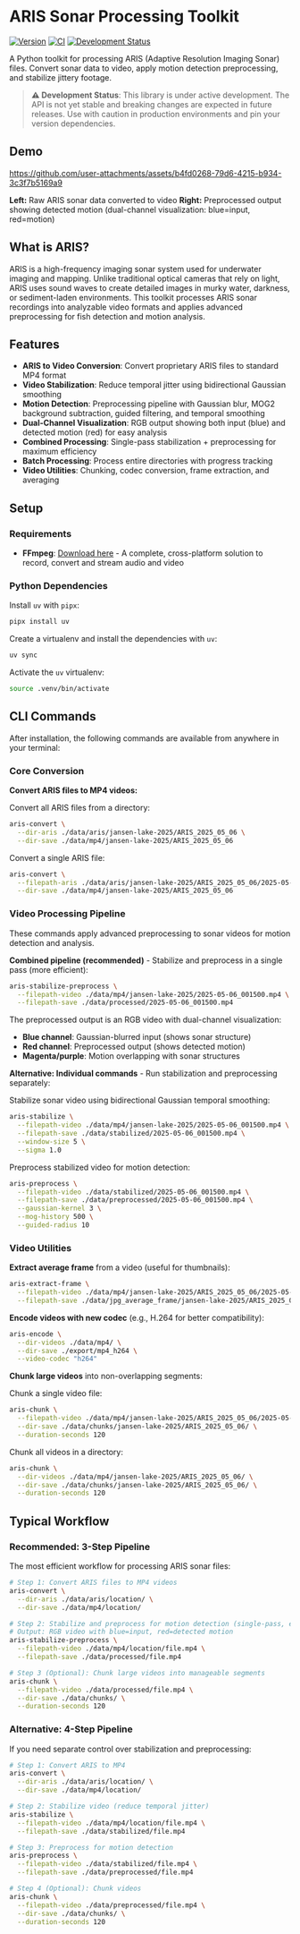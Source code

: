 # ARIS Sonar Processing Toolkit

[![Version](https://img.shields.io/badge/version-0.1.0-blue.svg)](https://github.com/earthtoolsmaker/aris)
[![CI](https://github.com/earthtoolsmaker/aris/actions/workflows/ci.yml/badge.svg)](https://github.com/earthtoolsmaker/aris/actions/workflows/ci.yml)
[![Development Status](https://img.shields.io/badge/status-alpha-orange.svg)](https://github.com/earthtoolsmaker/aris)

A Python toolkit for processing ARIS (Adaptive Resolution Imaging Sonar) files. Convert sonar data to video, apply motion detection preprocessing, and stabilize jittery footage.

> **⚠️ Development Status**: This library is under active development. The API is not yet stable and breaking changes are expected in future releases. Use with caution in production environments and pin your version dependencies.

## Demo

https://github.com/user-attachments/assets/b4fd0268-79d6-4215-b934-3c3f7b5169a9

**Left:** Raw ARIS sonar data converted to video
**Right:** Preprocessed output showing detected motion (dual-channel visualization: blue=input, red=motion)

## What is ARIS?

ARIS is a high-frequency imaging sonar system used for underwater imaging and mapping. Unlike traditional optical cameras that rely on light, ARIS uses sound waves to create detailed images in murky water, darkness, or sediment-laden environments. This toolkit processes ARIS sonar recordings into analyzable video formats and applies advanced preprocessing for fish detection and motion analysis.

## Features

- **ARIS to Video Conversion**: Convert proprietary ARIS files to standard MP4 format
- **Video Stabilization**: Reduce temporal jitter using bidirectional Gaussian smoothing
- **Motion Detection**: Preprocessing pipeline with Gaussian blur, MOG2 background subtraction, guided filtering, and temporal smoothing
- **Dual-Channel Visualization**: RGB output showing both input (blue) and detected motion (red) for easy analysis
- **Combined Processing**: Single-pass stabilization + preprocessing for maximum efficiency
- **Batch Processing**: Process entire directories with progress tracking
- **Video Utilities**: Chunking, codec conversion, frame extraction, and averaging

## Setup

### Requirements

- **FFmpeg**: [Download here](https://www.ffmpeg.org/) - A complete, cross-platform solution to record, convert and stream audio and video

### Python Dependencies

Install `uv` with `pipx`:

```sh
pipx install uv
```

Create a virtualenv and install the dependencies with `uv`:

```sh
uv sync
```

Activate the `uv` virtualenv:

```sh
source .venv/bin/activate
```

## CLI Commands

After installation, the following commands are available from anywhere in your terminal:

### Core Conversion

**Convert ARIS files to MP4 videos:**

Convert all ARIS files from a directory:

```bash
aris-convert \
  --dir-aris ./data/aris/jansen-lake-2025/ARIS_2025_05_06 \
  --dir-save ./data/mp4/jansen-lake-2025/ARIS_2025_05_06
```

Convert a single ARIS file:

```bash
aris-convert \
  --filepath-aris ./data/aris/jansen-lake-2025/ARIS_2025_05_06/2025-05-06_000000.aris \
  --dir-save ./data/mp4/jansen-lake-2025/ARIS_2025_05_06
```

### Video Processing Pipeline

These commands apply advanced preprocessing to sonar videos for motion detection and analysis.

**Combined pipeline (recommended)** - Stabilize and preprocess in a single pass (more efficient):

```bash
aris-stabilize-preprocess \
  --filepath-video ./data/mp4/jansen-lake-2025/2025-05-06_001500.mp4 \
  --filepath-save ./data/processed/2025-05-06_001500.mp4
```

The preprocessed output is an RGB video with dual-channel visualization:
- **Blue channel**: Gaussian-blurred input (shows sonar structure)
- **Red channel**: Preprocessed output (shows detected motion)
- **Magenta/purple**: Motion overlapping with sonar structures

**Alternative: Individual commands** - Run stabilization and preprocessing separately:

Stabilize sonar video using bidirectional Gaussian temporal smoothing:

```bash
aris-stabilize \
  --filepath-video ./data/mp4/jansen-lake-2025/2025-05-06_001500.mp4 \
  --filepath-save ./data/stabilized/2025-05-06_001500.mp4 \
  --window-size 5 \
  --sigma 1.0
```

Preprocess stabilized video for motion detection:

```bash
aris-preprocess \
  --filepath-video ./data/stabilized/2025-05-06_001500.mp4 \
  --filepath-save ./data/preprocessed/2025-05-06_001500.mp4 \
  --gaussian-kernel 3 \
  --mog-history 500 \
  --guided-radius 10
```

### Video Utilities

**Extract average frame** from a video (useful for thumbnails):

```bash
aris-extract-frame \
  --filepath-video ./data/mp4/jansen-lake-2025/ARIS_2025_05_06/2025-05-06_233000.mp4 \
  --filepath-save ./data/jpg_average_frame/jansen-lake-2025/ARIS_2025_05_06/2025-05-06_233000.jpg
```

**Encode videos with new codec** (e.g., H.264 for better compatibility):

```bash
aris-encode \
  --dir-videos ./data/mp4/ \
  --dir-save ./export/mp4_h264 \
  --video-codec "h264"
```

**Chunk large videos** into non-overlapping segments:

Chunk a single video file:

```bash
aris-chunk \
  --filepath-video ./data/mp4/jansen-lake-2025/ARIS_2025_05_06/2025-05-06_000000.mp4 \
  --dir-save ./data/chunks/jansen-lake-2025/ARIS_2025_05_06/ \
  --duration-seconds 120
```

Chunk all videos in a directory:

```bash
aris-chunk \
  --dir-videos ./data/mp4/jansen-lake-2025/ARIS_2025_05_06/ \
  --dir-save ./data/chunks/jansen-lake-2025/ARIS_2025_05_06/ \
  --duration-seconds 120
```

## Typical Workflow

### Recommended: 3-Step Pipeline

The most efficient workflow for processing ARIS sonar files:

```bash
# Step 1: Convert ARIS files to MP4 videos
aris-convert \
  --dir-aris ./data/aris/location/ \
  --dir-save ./data/mp4/location/

# Step 2: Stabilize and preprocess for motion detection (single-pass, efficient)
# Output: RGB video with blue=input, red=detected motion
aris-stabilize-preprocess \
  --filepath-video ./data/mp4/location/file.mp4 \
  --filepath-save ./data/processed/file.mp4

# Step 3 (Optional): Chunk large videos into manageable segments
aris-chunk \
  --filepath-video ./data/processed/file.mp4 \
  --dir-save ./data/chunks/ \
  --duration-seconds 120
```

### Alternative: 4-Step Pipeline

If you need separate control over stabilization and preprocessing:

```bash
# Step 1: Convert ARIS to MP4
aris-convert \
  --dir-aris ./data/aris/location/ \
  --dir-save ./data/mp4/location/

# Step 2: Stabilize video (reduce temporal jitter)
aris-stabilize \
  --filepath-video ./data/mp4/location/file.mp4 \
  --filepath-save ./data/stabilized/file.mp4

# Step 3: Preprocess for motion detection
aris-preprocess \
  --filepath-video ./data/stabilized/file.mp4 \
  --filepath-save ./data/preprocessed/file.mp4

# Step 4 (Optional): Chunk videos
aris-chunk \
  --filepath-video ./data/preprocessed/file.mp4 \
  --dir-save ./data/chunks/ \
  --duration-seconds 120
```
